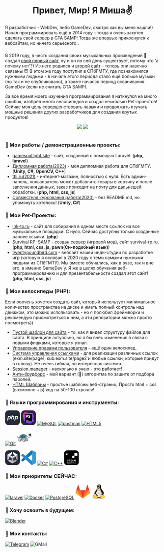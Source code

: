 <h1 align="center"> Привет, Мир! Я Миша✌️ </h1>
Я разработчик - WebDev, либо GameDev, смотря как вы меня нашли!)
Начал программировать ещё в 2014 году - тогда я очень захотел сделать свой сервер в GTA SAMP! Тогда же впервые прикоснулся к вебсайтам, но ничего серьёзного..

### 

В 2019 году, в честь создания своих музыкальных произведений 🎹 создал [свой первый сайт](https://mickrize.ru), ну и он по сей день существует, потому что 'а почему нет'?) Из него родился и [второй сайт](https://lnk-to.ru) - теперь они навечно связаны 😈
В этом же году поступил в СПбГМТУ, где познакомился нужными людьми - в начале этого периода стало ещё больше музыки (но так и не опубликовано), а также начался период осванивания GameDev (если не считать GTA SAMP).


За всё время моего изучения программирования я наткнулся на много ошибок, изобрёл много велосипедов и создал несколько Pet-проектов! Сейчас моя цель совершенствовать навыки и продолжать изучать мощные решения других разработчиков для создания крутых продуктов! 

<p align="center">
  <a href="https://t.me/user1883"><img src="https://img.shields.io/badge/Telegram-273254?style=for-the-badge&logo=Telegram"></a>
  <a href="mailto:encrypt@internet.ru"><img src="https://img.shields.io/badge/encrypt@internet.ru-273254?style=for-the-badge&logo=GMail"></a>
</p>
<h1> </h1>

### 🔨 Мои работы / демонстрационные проекты:
- [gamespotlight.site](https://gamespotlight.site) - сайт, созданный с помощью Laravel. (<b>php, laravel</b>)
- [Дипломная работа(2023)](https://github.com/TheKompreso/UUV-simulator-Graduation-Qualification-Work) - моя дипломная работа для СПбГМТУ. (<b>Unity, C#, OpenCV, C++</b>)
- [ttli.ru(2021)](https://ttli.ru) - интернет-магазин, полностью с нуля. Есть админ-панель, пользователь может добавлять товары в корзину и после заполнения данных, заказ приходит на почту для дальнешей обработки. (<b>php, html, css, js</b>)
- [Совместная курсования работа(2020)](https://github.com/twentypoundbird/SMTU_2_COURSE) - без README.md, но упомянуть хотелось! (<b>Unity, C#</b>)

### 🐸 Мои Pet-Проекты:
- [lnk-to.ru](https://lnk-to.ru) - сайт для собирания в одном месте ссылок на все музыкальные площадки. С нуля. Сейчас доступны только созданные раннее ссылки. (<b>php</b>)
- [Survival RP: SAMP](https://vk.com/survivalrp) - создан сервер (игровой мод), сайт [survival-rp.ru](https://survival-rp.ru). (<b>php, html, css, js, pawn(Cи-подобный язык)</b>)
- [twentypoundbird.com](https://twentypoundbird.com) - вебсайт нашей инди-студии по разработке игр (которую я основал в 2020 году с теми самыми нужными людьми из СПбГМТУ). Мы вместе обучались, как в вузе, так и вне его, а именно GameDev'у. Я же в целях обучения веб-программированию и для презентабельности создал этот сайт!  (<b>php, html, css, js</b>)

### 🚴 Мои велосипеды (PHP):
Если ооочень хочется создать сайт, который использует минимальное количество пространства на диске и иметь полный контроль над движком, это можно использовать - но я полюбил фреймворки и рекомендую присмотреться к ним, а эти репозитории можно просто посмотреть))
- [Пустой шаблон для сайта](https://github.com/TheKompreso/blank-website-template) - то, как я видел структуру файлов для сайта. В принципе актуально, но я бы внёс изменения в связи с новыми фишками, которые я узнал.
- [Управление правами пользователя](https://github.com/TheKompreso/simple-permission-engine) - ещё один велосипед.
- [Система управления ссылками](https://github.com/TheKompreso/url-database-engine) - для реализации различных ссылок (exm.site/page1, sub.exm.site/page2 и любые ссылки, которые придут в голову). Не очень гибкая, но интересная система.
- [Session manager](https://github.com/TheKompreso/session-manager) - насколько я знаю - это работает!
- [Анти-брудфорс](https://github.com/TheKompreso/brute-force-protection) - мой вариант (🚴) алгоритма по защите от подбора паролей.
- [HTML Шаблоны](https://github.com/TheKompreso/html-page-templates) - простые шаблоны веб-страниц. Просто html + css (возможно +js) код на 50-100 строчек!

### 🌟 Языки программирования и инструменты:
  <a href="https://www.php.net/" target="_blank" rel="noreferrer"><img src="https://github.com/tandpfun/skill-icons/blob/main/icons/PHP-Dark.svg" width="48" height="48" alt="PHP" /></a>
  <a href="https://www.jetbrains.com/phpstorm/" target="_blank" rel="noreferrer"><img src="https://github.com/tandpfun/skill-icons/blob/main/icons/PhpStorm-Dark.svg" width="48" height="48" alt="PHPStorm" /></a>
  <a href="https://www.mysql.com/" target="_blank" rel="noreferrer"><img src="https://raw.githubusercontent.com/danielcranney/readme-generator/main/public/icons/skills/mysql-colored.svg" width="48" height="48" alt="MySQL" /></a>
  <a href="https://postman.com" target="_blank" rel="noreferrer"> <img src="https://www.vectorlogo.zone/logos/getpostman/getpostman-icon.svg" alt="postman" width="48" height="48" /></a>
  <a href="https://developer.mozilla.org/en-US/docs/Glossary/HTML5" target="_blank" rel="noreferrer"><img src="https://raw.githubusercontent.com/danielcranney/readme-generator/main/public/icons/skills/html5-colored.svg" width="48" height="48" alt="HTML5" /></a>
  
  <a href="https://git-scm.com/" target="_blank" rel="noreferrer"><img src="https://raw.githubusercontent.com/danielcranney/readme-generator/main/public/icons/skills/git-colored.svg" width="48" height="48" alt="Git" /></a>
  <a href="https://tortoisegit.org" target="_blank" rel="noreferrer"> <img src="https://github.com/TheKompreso/TheKompreso/blob/master/source/brands/tortoisegit.svg" alt="tortoisegit" width="48" height="48" /></a>

  <a href="https://unity.com/" target="_blank" rel="noreferrer"> <img src="https://github.com/tandpfun/skill-icons/blob/main/icons/Unity-Dark.svg" alt="unity" width="48" height="48" /></a>
  <a href="https://code.visualstudio.com/" target="_blank" rel="noreferrer"><img src="https://github.com/brand-icons/brands/blob/master/icons/color/visualstudiocode.svg" width="48" height="48" alt="VS Code" /></a>
  <a href="https://docs.microsoft.com/en-us/dotnet/csharp/" target="_blank" rel="noreferrer"><img src="https://raw.githubusercontent.com/danielcranney/readme-generator/main/public/icons/skills/csharp-colored.svg" width="48" height="48" alt="C#" /></a>
  <a href="https://docs.microsoft.com/en-us/cpp/?view=msvc-170" target="_blank" rel="noreferrer"><img src="https://raw.githubusercontent.com/danielcranney/readme-generator/main/public/icons/skills/cplusplus-colored.svg" width="48" height="48" alt="C++" /></a>
  <a href="https://partner.steamgames.com" target="_blank" rel="noreferrer"> <img src="https://github.com/TheKompreso/TheKompreso/blob/master/source/brands/logo-steamworks.svg" alt="steamworks" width="48" height="48" /></a>
  
### 🌟 Мои приоритеты СЕЙЧАС:
  <a href="https://laravel.com" target="_blank" rel="noreferrer"><img src="https://cdn.simpleicons.org/laravel" width="48" height="48" alt="laravel" /></a>
  <a href="https://www.docker.com/" target="_blank" rel="noreferrer"><img src="https://raw.githubusercontent.com/danielcranney/readme-generator/main/public/icons/skills/docker-colored.svg" width="48" height="48" alt="Docker" /></a>
  <a href="https://www.postgresql.org/" target="_blank" rel="noreferrer"><img src="https://raw.githubusercontent.com/danielcranney/readme-generator/main/public/icons/skills/postgresql-colored.svg" width="48" height="48" alt="PostgreSQL" /></a>
  <a href="https://gitlab.com/" target="_blank" rel="noreferrer"> <img src="https://github.com/brand-icons/brands/blob/master/icons/color/gitlab.svg" alt="gitlab" width="48" height="48" /></a>
  <a href="https://www.linux.org/" target="_blank" rel="noreferrer"> <img src="https://github.com/brand-icons/brands/blob/master/icons/color/linux.svg" alt="linux" width="48" height="48" /></a>
  
### 🌟 Хочу освоить в будущем:
  <a href="https://www.blender.org/" target="_blank" rel="noreferrer"><img src="https://raw.githubusercontent.com/danielcranney/readme-generator/main/public/icons/skills/blender-colored.svg" width="48" height="48" alt="Blender" /></a>
  
### 👀 Мои контакты:
[![Telegram](https://img.shields.io/badge/Telegram-273254?style=for-the-badge&logo=Telegram)](https://t.me/user1883)
![GMail](https://img.shields.io/badge/encrypt@internet.ru-273254?style=for-the-badge&logo=GMail)
